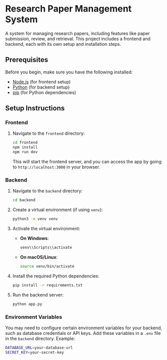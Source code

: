 # Research Paper Management System

A system for managing research papers, including features like paper submission, review, and retrieval. This project includes a frontend and backend, each with its own setup and installation steps.

## Prerequisites

Before you begin, make sure you have the following installed:

- [Node.js](https://nodejs.org/en/) (for frontend setup)
- [Python](https://www.python.org/) (for backend setup)
- [pip](https://pip.pypa.io/en/stable/) (for Python dependencies)

## Setup Instructions

### Frontend

1.  Navigate to the `frontend` directory:

    ```bash
    cd frontend
    npm install
    npm run dev
    ```

    This will start the frontend server, and you can access the app by going to `http://localhost:3000` in your browser.

### Backend

1.  Navigate to the `backend` directory:

    ```bash
    cd backend
    ```

2.  Create a virtual environment (if using `venv`):

    ```bash
    python3 -m venv venv
    ```

3.  Activate the virtual environment:

    - **On Windows**:
      ```bash
      venv\\Scripts\\activate
      ```
    - **On macOS/Linux**:
      ```bash
      source venv/bin/activate
      ```

4.  Install the required Python dependencies:

    ```bash
    pip install -r requirements.txt
    ```

5.  Run the backend server:

    ```bash
    python app.py
    ```

### Environment Variables

You may need to configure certain environment variables for your backend, such as database credentials or API keys. Add these variables in a `.env` file in the `backend` directory. Example:

```bash
DATABASE_URL=your-database-url
SECRET_KEY=your-secret-key
```
